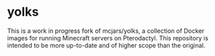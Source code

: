 # yolks

This is a work in progress fork of mcjars/yolks, a collection of Docker images for running Minecraft servers on Pterodactyl. This repository is intended to be more up-to-date and of higher scope than the original.
